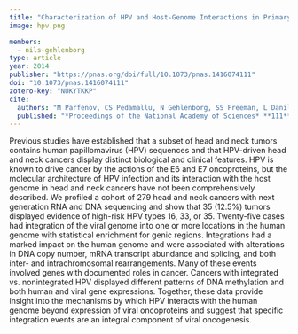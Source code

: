 ```yaml
---
title: "Characterization of HPV and Host-Genome Interactions in Primary Head and Neck Cancers"
image: hpv.png

members:
  - nils-gehlenborg
type: article
year: 2014
publisher: "https://pnas.org/doi/full/10.1073/pnas.1416074111"
doi: "10.1073/pnas.1416074111"
zotero-key: "NUKYTKKP"
cite:
  authors: "M Parfenov, CS Pedamallu, N Gehlenborg, SS Freeman, L Danilova, CA Bristow, S Lee, AG Hadjipanayis, EV Ivanova, MD Wilkerson, A Protopopov, L Yang, S Seth, X Song, J Tang, X Ren, J Zhang, A Pantazi, N Santoso, AW Xu, H Mahadeshwar, DA Wheeler, RI Haddad, J Jung, AI Ojesina, N Issaeva, WG Yarbrough, DN Hayes, JR Grandis, AK El-Naggar, M Meyerson, PJ Park, L Chin, JG Seidman, PS Hammerman, R Kucherlapati, *The Cancer Genome Atlas Research Network*"
  published: "*Proceedings of the National Academy of Sciences* **111**(43):15544-15549"
---
```

Previous studies have established that a subset of head and neck tumors contains human papillomavirus (HPV) sequences and that HPV-driven head and neck cancers display distinct biological and clinical features. HPV is known to drive cancer by the actions of the E6 and E7 oncoproteins, but the molecular architecture of HPV infection and its interaction with the host genome in head and neck cancers have not been comprehensively described. We profiled a cohort of 279 head and neck cancers with next generation RNA and DNA sequencing and show that 35 (12.5%) tumors displayed evidence of high-risk HPV types 16, 33, or 35. Twenty-five cases had integration of the viral genome into one or more locations in the human genome with statistical enrichment for genic regions. Integrations had a marked impact on the human genome and were associated with alterations in DNA copy number, mRNA transcript abundance and splicing, and both inter- and intrachromosomal rearrangements. Many of these events involved genes with documented roles in cancer. Cancers with integrated vs. nonintegrated HPV displayed different patterns of DNA methylation and both human and viral gene expressions. Together, these data provide insight into the mechanisms by which HPV interacts with the human genome beyond expression of viral oncoproteins and suggest that specific integration events are an integral component of viral oncogenesis.
